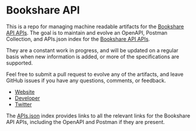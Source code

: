 # Bookshare APIThis is a repo for managing machine readable artifacts for the [Bookshare API APIs](http://bookshare.org/). The goal is to maintain and evolve an OpenAPI, Postman Collection, and APIs.json index for the [Bookshare API APIs](http://bookshare.org/).They are a constant work in progress, and will be updated on a regular basis when new information is added, or more of the specifications are supported.Feel free to submit a pull request to evolve any of the artifacts, and leave GitHub issues if you have any questions, comments, or feedback.- [Website](http://bookshare.org/)- [Developer](http://bookshare.org/)- [Twitter](https://twitter.com/bookshareapi)The [APIs.json](https://github.com/api-evangelist/bookshare-api/blob/master/apis.json) index provides links to all the relevant links for the Bookshare API APIs, including the OpenAPI and Postman if they are present.